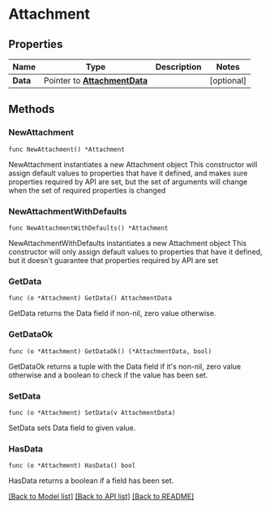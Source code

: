 # Attachment

## Properties

Name | Type | Description | Notes
------------ | ------------- | ------------- | -------------
**Data** | Pointer to [**AttachmentData**](AttachmentData.md) |  | [optional] 

## Methods

### NewAttachment

`func NewAttachment() *Attachment`

NewAttachment instantiates a new Attachment object
This constructor will assign default values to properties that have it defined,
and makes sure properties required by API are set, but the set of arguments
will change when the set of required properties is changed

### NewAttachmentWithDefaults

`func NewAttachmentWithDefaults() *Attachment`

NewAttachmentWithDefaults instantiates a new Attachment object
This constructor will only assign default values to properties that have it defined,
but it doesn't guarantee that properties required by API are set

### GetData

`func (o *Attachment) GetData() AttachmentData`

GetData returns the Data field if non-nil, zero value otherwise.

### GetDataOk

`func (o *Attachment) GetDataOk() (*AttachmentData, bool)`

GetDataOk returns a tuple with the Data field if it's non-nil, zero value otherwise
and a boolean to check if the value has been set.

### SetData

`func (o *Attachment) SetData(v AttachmentData)`

SetData sets Data field to given value.

### HasData

`func (o *Attachment) HasData() bool`

HasData returns a boolean if a field has been set.


[[Back to Model list]](../README.md#documentation-for-models) [[Back to API list]](../README.md#documentation-for-api-endpoints) [[Back to README]](../README.md)


